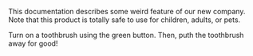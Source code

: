  This documentation describes some weird feature of our new company.
 Note that this product is totally safe to use for children, adults, or pets.

 Turn on a toothbrush using the green button.
 Then, puth the toothbrush away for good! 